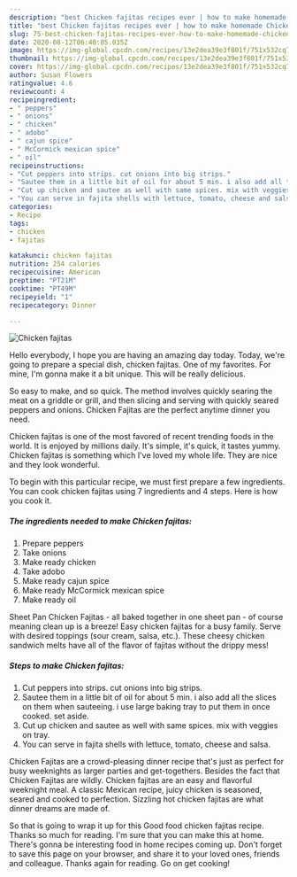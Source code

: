 ```yaml
---
description: "best Chicken fajitas recipes ever | how to make homemade Chicken fajitas"
title: "best Chicken fajitas recipes ever | how to make homemade Chicken fajitas"
slug: 75-best-chicken-fajitas-recipes-ever-how-to-make-homemade-chicken-fajitas
date: 2020-08-12T06:40:05.035Z
image: https://img-global.cpcdn.com/recipes/13e2dea39e3f801f/751x532cq70/chicken-fajitas-recipe-main-photo.jpg
thumbnail: https://img-global.cpcdn.com/recipes/13e2dea39e3f801f/751x532cq70/chicken-fajitas-recipe-main-photo.jpg
cover: https://img-global.cpcdn.com/recipes/13e2dea39e3f801f/751x532cq70/chicken-fajitas-recipe-main-photo.jpg
author: Susan Flowers
ratingvalue: 4.6
reviewcount: 4
recipeingredient:
- " peppers"
- " onions"
- " chicken"
- " adobo"
- " cajun spice"
- " McCormick mexican spice"
- " oil"
recipeinstructions:
- "Cut peppers into strips. cut onions into big strips."
- "Sautee them in a little bit of oil for about 5 min. i also add all the slices on them when sauteeing. i use large baking tray to put them in once cooked. set aside."
- "Cut up chicken and sautee as well with same spices. mix with veggies on tray."
- "You can serve in fajita shells with lettuce, tomato, cheese and salsa."
categories:
- Recipe
tags:
- chicken
- fajitas

katakunci: chicken fajitas 
nutrition: 254 calories
recipecuisine: American
preptime: "PT21M"
cooktime: "PT49M"
recipeyield: "1"
recipecategory: Dinner

---
```



![Chicken fajitas](https://img-global.cpcdn.com/recipes/13e2dea39e3f801f/751x532cq70/chicken-fajitas-recipe-main-photo.jpg)

Hello everybody, I hope you are having an amazing day today. Today, we're going to prepare a special dish, chicken fajitas. One of my favorites. For mine, I'm gonna make it a bit unique. This will be really delicious.

So easy to make, and so quick. The method involves quickly searing the meat on a griddle or grill, and then slicing and serving with quickly seared peppers and onions. Chicken Fajitas are the perfect anytime dinner you need.

Chicken fajitas is one of the most favored of recent trending foods in the world. It is enjoyed by millions daily. It's simple, it's quick, it tastes yummy. Chicken fajitas is something which I've loved my whole life. They are nice and they look wonderful.


To begin with this particular recipe, we must first prepare a few ingredients. You can cook chicken fajitas using 7 ingredients and 4 steps. Here is how you cook it.

<!--inarticleads1-->

##### The ingredients needed to make Chicken fajitas:

1. Prepare  peppers
1. Take  onions
1. Make ready  chicken
1. Take  adobo
1. Make ready  cajun spice
1. Make ready  McCormick mexican spice
1. Make ready  oil


Sheet Pan Chicken Fajitas - all baked together in one sheet pan - of course meaning clean up is a breeze! Easy chicken fajitas for a busy family. Serve with desired toppings (sour cream, salsa, etc.). These cheesy chicken sandwich melts have all of the flavor of fajitas without the drippy mess! 

<!--inarticleads2-->

##### Steps to make Chicken fajitas:

1. Cut peppers into strips. cut onions into big strips.
1. Sautee them in a little bit of oil for about 5 min. i also add all the slices on them when sauteeing. i use large baking tray to put them in once cooked. set aside.
1. Cut up chicken and sautee as well with same spices. mix with veggies on tray.
1. You can serve in fajita shells with lettuce, tomato, cheese and salsa.


Chicken Fajitas are a crowd-pleasing dinner recipe that&#39;s just as perfect for busy weeknights as larger parties and get-togethers. Besides the fact that Chicken Fajitas are wildly. Chicken fajitas are an easy and flavorful weeknight meal. A classic Mexican recipe, juicy chicken is seasoned, seared and cooked to perfection. Sizzling hot chicken fajitas are what dinner dreams are made of. 

So that is going to wrap it up for this Good food chicken fajitas recipe. Thanks so much for reading. I'm sure that you can make this at home. There's gonna be interesting food in home recipes coming up. Don't forget to save this page on your browser, and share it to your loved ones, friends and colleague. Thanks again for reading. Go on get cooking!
